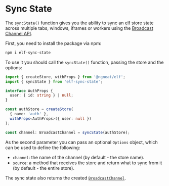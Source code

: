# Sync State

The `syncState()` function gives you the ability to sync an [elf](https://ngneat.github.io/elf/) store state across multiple tabs, windows, iframes or workers using the [Broadcast Channel API](https://developer.mozilla.org/en-US/docs/Web/API/Broadcast_Channel_API).

First, you need to install the package via npm:

```bash
npm i elf-sync-state
```

To use it you should call the `syncState()` function, passing the store and the options:

```ts
import { createStore, withProps } from '@ngneat/elf';
import { syncState } from 'elf-sync-state';

interface AuthProps {
  user: { id: string } | null;
}

const authStore = createStore(
  { name: 'auth' },
  withProps<AuthProps>({ user: null })
);

const channel: BroadcastChannel = syncState(authStore);
```

As the second parameter you can pass an optional `Options` object, which can be used to define the following:

- `channel`: the name of the channel (by default - the store name).
- `source`: a method that receives the store and return what to sync from it (by default - the entire store).

The sync state also returns the created [`BroadcastChannel`](https://developer.mozilla.org/en-US/docs/Web/API/BroadcastChannel).

